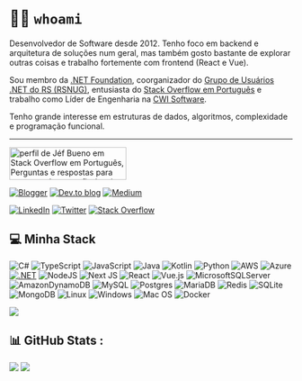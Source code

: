 # 👨‍💻 `whoami`
Desenvolvedor de Software desde 2012. Tenho foco em backend e arquitetura de soluções num geral, mas também gosto bastante de explorar outras coisas e trabalho fortemente com frontend (React e Vue).

Sou membro da [.NET Foundation](https://dotnetfoundation.org/), coorganizador do [Grupo de Usuários .NET do RS (RSNUG)](https://www.meetup.com/rsnug-org/), entusiasta do [Stack Overflow em Português](https://pt.stackoverflow.com/users/18246/linq) e trabalho como Líder de Engenharia na [CWI Software](https://cwi.com.br/).

Tenho grande interesse em estruturas de dados, algoritmos, complexidade e programação funcional. 

---
<a href="https://pt.stackoverflow.com/users/18246/j%c3%a9f-bueno"><img src="https://pt.stackoverflow.com/users/flair/18246.png" width="208" height="58" alt="perfil de J&#233;f Bueno em Stack Overflow em Portugu&#234;s, Perguntas e respostas para programadores profissionais e entusiastas" title="perfil de J&#233;f Bueno em Stack Overflow em Portugu&#234;s, Perguntas e respostas para programadores profissionais e entusiastas"></a>

[![Blogger](https://img.shields.io/badge/Blogger-FF5722?style=for-the-badge&logo=blogger&logoColor=white)](https://jfbueno.github.io/) [![Dev.to blog](https://img.shields.io/badge/dev.to-0A0A0A?style=for-the-badge&logo=dev.to&logoColor=white)](https://dev.to/jfbueno) [![Medium](https://img.shields.io/badge/Medium-12100E?style=for-the-badge&logo=medium&logoColor=white)](https://medium.com/@buenojeferson)

[![LinkedIn](https://img.shields.io/badge/linkedin-%230077B5.svg?style=for-the-badge&logo=linkedin&logoColor=white)](https://linkedin.com/in/buenoj) [![Twitter](https://img.shields.io/badge/Twitter-%231DA1F2.svg?style=for-the-badge&logo=Twitter&logoColor=white)](https://twitter.com/jefhbueno) 
[![Stack Overflow](https://img.shields.io/badge/-Stackoverflow-FE7A16?style=for-the-badge&logo=stack-overflow&logoColor=white)](https://pt.stackoverflow.com/users/18246/j%c3%a9f-bueno)

## 💻 Minha Stack
![C#](https://img.shields.io/badge/c%23-%23239120.svg?style=for-the-badge&logo=c-sharp&logoColor=white) ![TypeScript](https://img.shields.io/badge/typescript-%23007ACC.svg?style=for-the-badge&logo=typescript&logoColor=white) ![JavaScript](https://img.shields.io/badge/javascript-%23323330.svg?style=for-the-badge&logo=javascript&logoColor=%23F7DF1E) ![Java](https://img.shields.io/badge/java-%23ED8B00.svg?style=for-the-badge&logo=java&logoColor=white) ![Kotlin](https://img.shields.io/badge/kotlin-%230095D5.svg?style=for-the-badge&logo=kotlin&logoColor=white) ![Python](https://img.shields.io/badge/python-3670A0?style=for-the-badge&logo=python&logoColor=ffdd54)
 ![AWS](https://img.shields.io/badge/AWS-%23FF9900.svg?style=for-the-badge&logo=amazon-aws&logoColor=white) ![Azure](https://img.shields.io/badge/azure-%230072C6.svg?style=for-the-badge&logo=azure-devops&logoColor=white)
[![.NET](https://img.shields.io/badge/.NET-5C2D91?style=for-the-badge&logo=.net&logoColor=white)]() ![NodeJS](https://img.shields.io/badge/node.js-6DA55F?style=for-the-badge&logo=node.js&logoColor=white) ![Next JS](https://img.shields.io/badge/Next-black?style=for-the-badge&logo=next.js&logoColor=white) ![React](https://img.shields.io/badge/react-%2320232a.svg?style=for-the-badge&logo=react&logoColor=%2361DAFB) ![Vue.js](https://img.shields.io/badge/vuejs-%2335495e.svg?style=for-the-badge&logo=vuedotjs&logoColor=%234FC08D)
![MicrosoftSQLServer](https://img.shields.io/badge/Microsoft%20SQL%20Sever-CC2927?style=for-the-badge&logo=microsoft%20sql%20server&logoColor=white) ![AmazonDynamoDB](https://img.shields.io/badge/Amazon%20DynamoDB-4053D6?style=for-the-badge&logo=Amazon%20DynamoDB&logoColor=white) ![MySQL](https://img.shields.io/badge/mysql-%2300f.svg?style=for-the-badge&logo=mysql&logoColor=white) ![Postgres](https://img.shields.io/badge/postgres-%23316192.svg?style=for-the-badge&logo=postgresql&logoColor=white) ![MariaDB](https://img.shields.io/badge/MariaDB-003545?style=for-the-badge&logo=mariadb&logoColor=white) ![Redis](https://img.shields.io/badge/redis-%23DD0031.svg?style=for-the-badge&logo=redis&logoColor=white) ![SQLite](https://img.shields.io/badge/sqlite-%2307405e.svg?style=for-the-badge&logo=sqlite&logoColor=white) ![MongoDB](https://img.shields.io/badge/MongoDB-%234ea94b.svg?style=for-the-badge&logo=mongodb&logoColor=white)
![Linux](https://img.shields.io/badge/Linux-FCC624?style=for-the-badge&logo=linux&logoColor=black) ![Windows](https://img.shields.io/badge/Windows-0078D6?style=for-the-badge&logo=windows&logoColor=white) ![Mac OS](https://img.shields.io/badge/mac%20os-000000?style=for-the-badge&logo=macos&logoColor=F0F0F0) ![Docker](https://img.shields.io/badge/docker-%230db7ed.svg?style=for-the-badge&logo=docker&logoColor=white)

![](https://github-readme-stats.vercel.app/api/top-langs/?username=jfbueno&theme=onedark&hide_border=false&include_all_commits=true&count_private=true&layout=compact)  

## 📊 GitHub Stats :

![](https://github-readme-stats.vercel.app/api?username=jfbueno&theme=onedark&hide_border=false&include_all_commits=true&count_private=true)
![](https://github-readme-streak-stats.herokuapp.com/?user=jfbueno&theme=onedark&hide_border=false)<br/>


